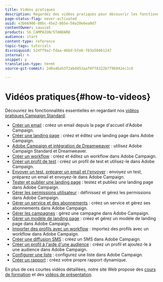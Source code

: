 ```yaml
---
title: Vidéos pratiques
description: Regardez des vidéos pratiques pour découvrir les fonctionnalités essentielles d'Adobe Campaign.
page-status-flag: never-activated
uuid: e3b66906-80bc-45e2-b65e-50a20e6ea0d7
contentOwner: sauviat
products: SG_CAMPAIGN/STANDARD
audience: start
content-type: reference
topic-tags: tutorials
discoiquuid: 524ff9a2-fdaa-46bd-bfe6-f03a50461247
internal: n
snippet: y
translation-type: tm+mt
source-git-commit: 2d8a46a53f2abd453aaf0ff8322b7f9b942ec1c6

---
```



# Vidéos pratiques{#how-to-videos}

Découvrez les fonctionnalités essentielles en regardant nos [vidéos pratiques Campaign Standard](https://docs.adobe.com/content/help/en/campaign-learn/campaign-standard-tutorials/overview.html).

* [Créer un email](https://video.tv.adobe.com/v/23721?captions=fre_fr) : créez un email depuis la page d&#39;accueil d&#39;Adobe Campaign.
* [Créer une landing page](https://video.tv.adobe.com/v/24093?captions=fre_fr) : créez et éditez une landing page dans Adobe Campaign.
* [Adobe Campaign et intégration de Dreamweaver](https://video.tv.adobe.com/v/23121?captions=fre_fr) : utilisez Adobe Campaign Standard et Dreamweaver.
* [Créer un workflow](https://video.tv.adobe.com/v/23937?captions=fre_fr) : créez et éditez un workflow dans Adobe Campaign.
* [Créer un profil de test](https://video.tv.adobe.com/v/24094?captions=fre_fr) : créez un profil de test et utilisez-le dans Adobe Campaign.
* [Envoyer un test, préparer un email et l&#39;envoyer](https://video.tv.adobe.com/v/24013/?captions=fre_fr) : envoyez un test, préparez un email et envoyez-le dans Adobe Campaign.
* [Tester et publier une landing page](https://video.tv.adobe.com/v/24092?captions=fre_fr) : testez et publiez une landing page dans Adobe Campaign.
* [Gérer les permissions utilisateur](https://video.tv.adobe.com/v/24671?captions=fre_fr) : définissez et gérez les permissions dans Adobe Campaign.
* [Gérer un service et des abonnements](https://video.tv.adobe.com/v/24673?captions=fre_fr) : créez un service et gérez ses abonnements dans Adobe Campaign.
* [Gérer les campagnes](https://video.tv.adobe.com/v/24672?captions=fre_fr) : gérez une campagne dans Adobe Campaign.
* [Gérer un modèle de landing page](https://video.tv.adobe.com/v/25200?captions=fre_fr) : créez et gérez un modèle de landing page dans Adobe Campaign.
* [Importer des profils avec un workflow](https://video.tv.adobe.com/v/24993?captions=fre_fr) : importez des profils avec un workflow dans Adobe Campaign.
* [Créer une diffusion SMS](https://video.tv.adobe.com/v/25265?captions=fre_fr) : créez un SMS dans Adobe Campaign.
* [Créer un profil à l&#39;aide d&#39;une audience](https://video.tv.adobe.com/v/18463?captions=fre_fr) : créez un profil et ajoutez-le à une audience dans Adobe Campaign.
* [Configurer une liste](https://video.tv.adobe.com/v/25288?captions=fre_fr) : configurez une liste dans Adobe Campaign.
* [Créer un rapport](https://video.tv.adobe.com/v/25264?captions=fre_fr) : créez votre propre rapport dynamique.

En plus de ces courtes vidéos détaillées, notre site Web propose des [cours de formation](https://training.adobe.com/training/courses.html) et des [vidéos de présentation](http://www.adobe.com/training/video.html).
